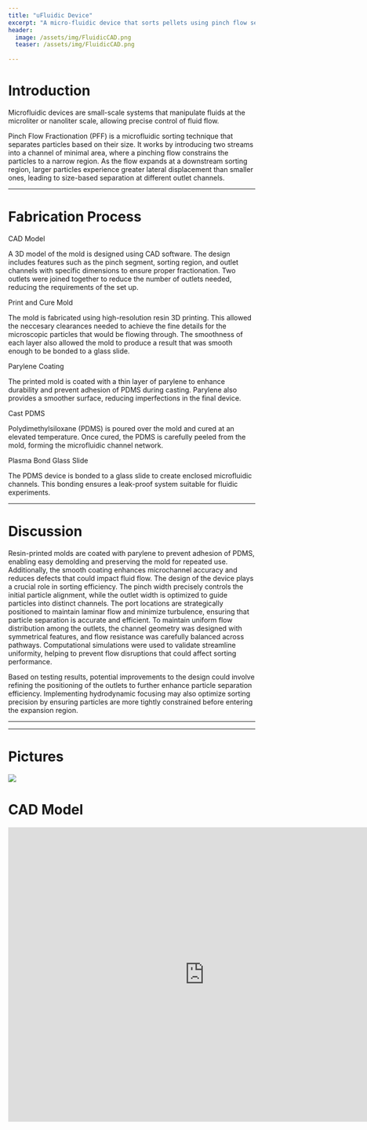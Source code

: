 ```yaml
---
title: "uFluidic Device"
excerpt: "A micro-fluidic device that sorts pellets using pinch flow seperation"
header:
  image: /assets/img/FluidicCAD.png
  teaser: /assets/img/FluidicCAD.png
  
---
```


# Introduction

Microfluidic devices are small-scale systems that manipulate fluids at the microliter or nanoliter scale, allowing precise control of fluid flow. 

Pinch Flow Fractionation (PFF) is a microfluidic sorting technique that separates particles based on their size. It works by introducing two streams into a channel of minimal area, where a pinching flow constrains the particles to a narrow region. As the flow expands at a downstream sorting region, larger particles experience greater lateral displacement than smaller ones, leading to size-based separation at different outlet channels.

---
# Fabrication Process

CAD Model

A 3D model of the mold is designed using CAD software. The design includes features such as the pinch segment, sorting region, and outlet channels with specific dimensions to ensure proper fractionation. Two outlets were joined together to reduce the number of outlets needed, reducing the requirements of the set up.

Print and Cure Mold

The mold is fabricated using high-resolution resin 3D printing. This allowed the neccesary clearances needed to achieve the fine details for the microscopic particles that would be flowing through. The smoothness of each layer also allowed the mold to produce a result that was smooth enough to be bonded to a glass slide.

Parylene Coating

The printed mold is coated with a thin layer of parylene to enhance durability and prevent adhesion of PDMS during casting. Parylene also provides a smoother surface, reducing imperfections in the final device.

Cast PDMS

Polydimethylsiloxane (PDMS) is poured over the mold and cured at an elevated temperature. Once cured, the PDMS is carefully peeled from the mold, forming the microfluidic channel network.

Plasma Bond Glass Slide

The PDMS device is  bonded to a glass slide to create enclosed microfluidic channels. This bonding ensures a leak-proof system suitable for fluidic experiments.

---
# Discussion

Resin-printed molds are coated with parylene to prevent adhesion of PDMS, enabling easy demolding and preserving the mold for repeated use. Additionally, the smooth coating enhances microchannel accuracy and reduces defects that could impact fluid flow. The design of the device plays a crucial role in sorting efficiency. The pinch width precisely controls the initial particle alignment, while the outlet width is optimized to guide particles into distinct channels. The port locations are strategically positioned to maintain laminar flow and minimize turbulence, ensuring that particle separation is accurate and efficient. To maintain uniform flow distribution among the outlets, the channel geometry was designed with symmetrical features, and flow resistance was carefully balanced across pathways. Computational simulations were used to validate streamline uniformity, helping to prevent flow disruptions that could affect sorting performance.

Based on testing results, potential improvements to the design could involve refining the positioning of the outlets to further enhance particle separation efficiency. Implementing hydrodynamic focusing may also optimize sorting precision by ensuring particles are more tightly constrained before entering the expansion region.

---

---
# Pictures
<img src="/assets/img/uFluidicMoldandCast.HEIC" >


# CAD Model
<iframe src="https://myhub.autodesk360.com/ue2df0af5/shares/public/SH35dfcQT936092f0e437224cd558fdcdc2f?mode=embed" width="800" height="600" allowfullscreen="true" webkitallowfullscreen="true" mozallowfullscreen="true"  frameborder="0"></iframe>
